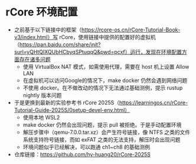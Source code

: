 # rCore 环境配置

- 之前基于以下链接中的框架（https://rcore-os.cn/rCore-Tutorial-Book-v3/index.html）写 rCore，使用链接中提供的配置好的虚拟机（https://pan.baidu.com/share/init?surl=yQHtQIXQUbHCbyqSPtuqqQ&pwd=pcxf）运行，发现在环境配置方面存在诸多问题
    - 使用 VirtualBox NAT 模式，如需使用代理，需要在 host 机上设置 Allow LAN
    - 在虚拟机可以访问Google的情况下，make docker 仍然会遇到网络问题
    - 不使用 docker。在不做改动的情况下无法通过基础测例，提示 rustup nightly 版本问题
- 于是更换到最新的实验参考书 rCore 2025S（https://learningos.cn/rCore-Tutorial-Guide-2025S/0setup-devel-env.html）
    - 使用本地 WSL2
    - make docker 仍然会出现问题，提示 pull 被拒绝。于是手动配置环境
    - 解压步骤中（qemu-7.0.0.tar.xz）会产生符号链接，像 NTFS 之类的文件系统支持符号链接，而如 exFAT 之类的无法支持，解压时会出现问题
    - 环境问题似乎已经解决，可以跑通 ch1~ch8 的基础测例
- 仓库链接：https://github.com/hy-huang20/rCore-2025S